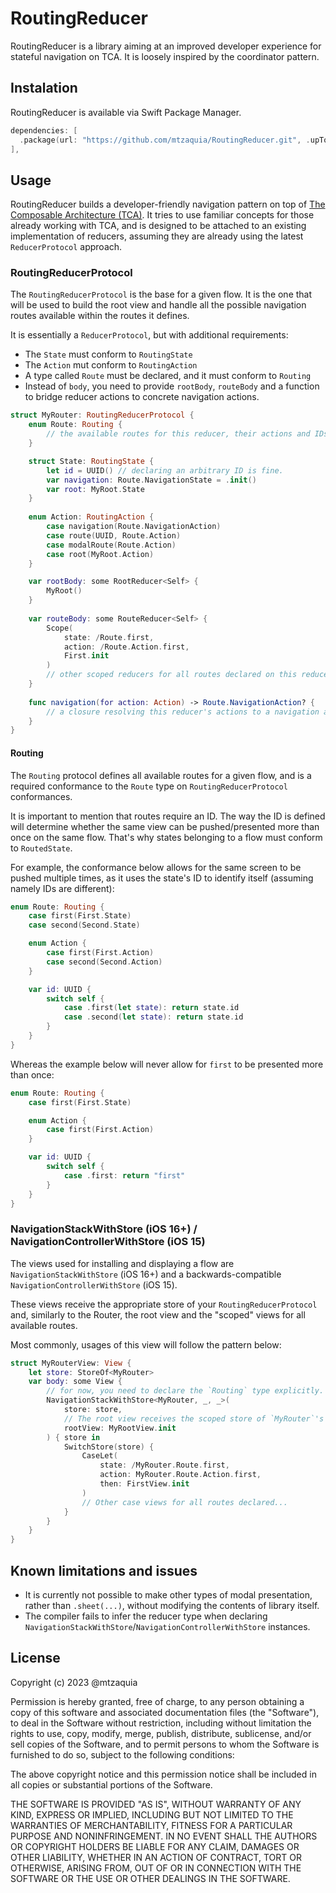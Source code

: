 # RoutingReducer

RoutingReducer is a library aiming at an improved developer experience for stateful navigation on TCA. It is loosely inspired by the coordinator pattern.

## Instalation

RoutingReducer is available via Swift Package Manager.

```swift
dependencies: [
  .package(url: "https://github.com/mtzaquia/RoutingReducer.git", .upToNextMajor(from: "0.0.10")),
],
```

## Usage

RoutingReducer builds a developer-friendly navigation pattern on top of [The Composable Architecture (TCA)](https://github.com/pointfreeco/swift-composable-architecture). It tries to use familiar concepts for those already working with TCA, and is designed to be attached to an existing implementation of reducers, assuming they are already using the latest `ReducerProtocol` approach. 

### RoutingReducerProtocol

The `RoutingReducerProtocol` is the base for a given flow. It is the one that will be used to build the root view and handle all the possible navigation routes available within the routes it defines.

It is essentially a `ReducerProtocol`, but with additional requirements:
- The `State` must conform to `RoutingState`
- The `Action` mut conform to `RoutingAction`
- A type called `Route` must be declared, and it must conform to `Routing`
- Instead of `body`, you need to provide `rootBody`, `routeBody` and a function to bridge reducer actions to concrete navigation actions.

```swift
struct MyRouter: RoutingReducerProtocol {
    enum Route: Routing {
        // the available routes for this reducer, their actions and IDs. 
    }

    struct State: RoutingState {
        let id = UUID() // declaring an arbitrary ID is fine.
        var navigation: Route.NavigationState = .init()
        var root: MyRoot.State
    }
    
    enum Action: RoutingAction {
        case navigation(Route.NavigationAction)
        case route(UUID, Route.Action)
        case modalRoute(Route.Action)
        case root(MyRoot.Action)
    }

    var rootBody: some RootReducer<Self> {
        MyRoot()
    }
    
    var routeBody: some RouteReducer<Self> {
        Scope(
            state: /Route.first,
            action: /Route.Action.first,
            First.init
        )
        // other scoped reducers for all routes declared on this reducer... 
    }
    
    func navigation(for action: Action) -> Route.NavigationAction? {
        // a closure resolving this reducer's actions to a navigation action.
    }
}
```

#### Routing

The `Routing` protocol defines all available routes for a given flow, and is a required conformance to the `Route` type on `RoutingReducerProtocol` conformances.

It is important to mention that routes require an ID. The way the ID is defined will determine whether the same view can be pushed/presented more than once on the same flow. That's why states belonging to a flow must conform to `RoutedState`.

For example, the conformance below allows for the same screen to be pushed multiple times, as it uses the state's ID to identify itself (assuming namely IDs are different):

```swift
enum Route: Routing {
    case first(First.State)
    case second(Second.State)

    enum Action {
        case first(First.Action)
        case second(Second.Action)
    }

    var id: UUID {
        switch self {
            case .first(let state): return state.id
            case .second(let state): return state.id
        }
    }
}
``` 

Whereas the example below will never allow for `first` to be presented more than once:

```swift
enum Route: Routing {
    case first(First.State)

    enum Action {
        case first(First.Action)
    }

    var id: UUID {
        switch self {
            case .first: return "first"
        }
    }
}
```

### NavigationStackWithStore (iOS 16+) / NavigationControllerWithStore (iOS 15)

The views used for installing and displaying a flow are `NavigationStackWithStore` (iOS 16+) and a backwards-compatible `NavigationControllerWithStore` (iOS 15).

These views receive the appropriate store of your `RoutingReducerProtocol` and, similarly to the Router, the root view and the "scoped" views for all available routes.

Most commonly, usages of this view will follow the pattern below:

```swift
struct MyRouterView: View {
    let store: StoreOf<MyRouter>
    var body: some View {
        // for now, you need to declare the `Routing` type explicitly.
        NavigationStackWithStore<MyRouter, _, _>(
            store: store,
            // The root view receives the scoped store of `MyRouter`'s root state and root action 
            rootView: MyRootView.init 
        ) { store in
            SwitchStore(store) {
                CaseLet(
                    state: /MyRouter.Route.first,
                    action: MyRouter.Route.Action.first,
                    then: FirstView.init
                )
                // Other case views for all routes declared...
            }
        }
    }
}
```

## Known limitations and issues

- It is currently not possible to make other types of modal presentation, rather than `.sheet(...)`, without modifying the contents of library itself.
- The compiler fails to infer the reducer type when declaring `NavigationStackWithStore`/`NavigationControllerWithStore` instances.

## License

Copyright (c) 2023 @mtzaquia

Permission is hereby granted, free of charge, to any person obtaining a copy
of this software and associated documentation files (the "Software"), to deal
in the Software without restriction, including without limitation the rights
to use, copy, modify, merge, publish, distribute, sublicense, and/or sell
copies of the Software, and to permit persons to whom the Software is
furnished to do so, subject to the following conditions:

The above copyright notice and this permission notice shall be included in all
copies or substantial portions of the Software.

THE SOFTWARE IS PROVIDED "AS IS", WITHOUT WARRANTY OF ANY KIND, EXPRESS OR
IMPLIED, INCLUDING BUT NOT LIMITED TO THE WARRANTIES OF MERCHANTABILITY,
FITNESS FOR A PARTICULAR PURPOSE AND NONINFRINGEMENT. IN NO EVENT SHALL THE
AUTHORS OR COPYRIGHT HOLDERS BE LIABLE FOR ANY CLAIM, DAMAGES OR OTHER
LIABILITY, WHETHER IN AN ACTION OF CONTRACT, TORT OR OTHERWISE, ARISING FROM,
OUT OF OR IN CONNECTION WITH THE SOFTWARE OR THE USE OR OTHER DEALINGS IN THE
SOFTWARE.
